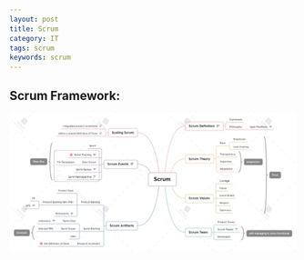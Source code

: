 ```yaml
---
layout: post
title: Scrum
category: IT
tags: scrum
keywords: scrum
---
```


## Scrum Framework:
![](/public/img/agile/scrum.png)